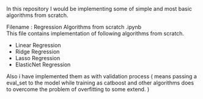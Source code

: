 In this repository I would be implementing some of simple and most basic algorithms from scratch.
<p>
 
 Filename : Regression Algorithms from scratch .ipynb
 <br>
 This file contains implementation of following algorithms from scratch.
 <ul>
  <li> Linear Regression 
  <li> Ridge Regression
  <li> Lasso Regression
  <li> ElasticNet Regression
 </ul>
 
 Also i have implemented them as with validation process ( means passing a eval_set to the model while training as catboost and other algorithms does to overcome the problem of overfitting to some extend. )
 
 
